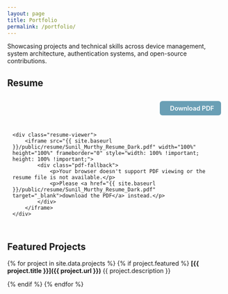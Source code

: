 ```yaml
---
layout: page
title: Portfolio
permalink: /portfolio/
---
```


Showcasing projects and technical skills across device management, system architecture, authentication systems, and open-source contributions.

## Resume

<div class="resume-container">
    <div class="resume-header">
        <div class="resume-actions">
            <a href="{{ site.baseurl }}/public/resume/Sunil_Murthy_Resume.pdf" class="btn-download" target="_blank">
                <i class="fas fa-download"></i> Download PDF
            </a>
        </div>
    </div>

    <div class="resume-viewer">
        <iframe src="{{ site.baseurl }}/public/resume/Sunil_Murthy_Resume_Dark.pdf" width="100%" height="100%" frameborder="0" style="width: 100% !important; height: 100% !important;">
            <div class="pdf-fallback">
                <p>Your browser doesn't support PDF viewing or the resume file is not available.</p>
                <p>Please <a href="{{ site.baseurl }}/public/resume/Sunil_Murthy_Resume_Dark.pdf" target="_blank">download the PDF</a> instead.</p>
            </div>
        </iframe>
    </div>
</div>

## Featured Projects

{% for project in site.data.projects %}
  {% if project.featured %}
**[{{ project.title }}]({{ project.url }})**
{{ project.description }}

  {% endif %}
{% endfor %}
<!--
## All Projects

<div class="projects-text-columns" markdown="1">
{% assign categories = site.data.projects | map: 'category' | uniq | sort %}
{% for category in categories %}
### {{ category }}
{% for project in site.data.projects %}
  {% if project.category == category %}
- **[{{ project.title }}]({{ project.url }})** - {{ project.description }}
  {% endif %}
{% endfor %}
{% endfor %}
</div> -->

<style>
.resume-container {
    width: 100%;
    max-width: none;
    margin: 0;
    padding: 0.5rem;
    height: calc(100vh - 80px);
    display: flex;
    flex-direction: column;
    box-sizing: border-box;
}

.resume-header {
    display: flex;
    justify-content: flex-end;
    align-items: center;
    margin-bottom: 1rem;
    padding-bottom: 0.5rem;
    flex-shrink: 0;
}

.resume-actions {
    display: flex;
    gap: 1rem;
}

.btn-download {
    display: inline-flex;
    align-items: center;
    padding: 0.5rem 1rem;
    background-color: #6a9fb5;
    color: white;
    text-decoration: none;
    border-radius: 6px;
    font-weight: 600;
    font-size: 0.9rem;
    transition: all 0.3s ease;
    border: none;
    cursor: pointer;
}

.btn-download:hover {
    background-color: #5a8fa5;
    text-decoration: none;
    color: white;
    transform: translateY(-1px);
    box-shadow: 0 2px 8px rgba(106, 159, 181, 0.3);
}

.btn-download i {
    margin-right: 0.5rem;
}

.resume-viewer {
    background: white;
    border-radius: 4px;
    box-shadow: 0 2px 8px rgba(0, 0, 0, 0.1);
    overflow: hidden;
    border: 1px solid #e5e5e5;
    flex: 1;
    width: 100%;
    min-height: 1000px;
    height: 1000px;
    padding: 0;
    margin: 0;
    box-sizing: border-box;
}

.resume-viewer iframe {
    width: 100% !important;
    height: 100% !important;
    border: none;
    display: block;
    padding: 0;
    margin: 0;
    box-sizing: border-box;
    object-fit: fill;
}

.pdf-fallback {
    padding: 2rem;
    text-align: center;
    background: #f8f9fa;
    color: #6c757d;
    height: 100%;
    display: flex;
    flex-direction: column;
    justify-content: center;
    align-items: center;
}

.pdf-fallback p {
    margin-bottom: 1rem;
    font-size: 1rem;
}

/* Remove all horizontal lines below headers */
h1, h2, h3, h4, h5, h6 {
    border-bottom: none !important;
    padding-bottom: 0 !important;
    border: none !important;
}

.content h1,
.content h2,
.content h3,
.content h4,
.content h5,
.content h6 {
    border-bottom: none !important;
    padding-bottom: 0 !important;
    border: none !important;
}

/* Remove any hr elements or pseudo-elements that might create lines */
hr {
    display: none !important;
}

/* Remove borders from any elements that might have them */
* {
    border-bottom: none !important;
}

/* Specifically target any elements that might have underlines */
.page-title,
.post-title {
    border-bottom: none !important;
    text-decoration: none !important;
}

/* Remove any after pseudo-elements that might create lines */
h1:after, h2:after, h3:after, h4:after, h5:after, h6:after {
    display: none !important;
}

.content h1:after, .content h2:after, .content h3:after,
.content h4:after, .content h5:after, .content h6:after {
    display: none !important;
}

/* Dark theme adjustments */

.dark-theme .resume-viewer {
    background-color: #2d2d2d;
    border-color: #404040;
    box-shadow: 0 2px 8px rgba(0, 0, 0, 0.3);
}

.dark-theme .pdf-fallback {
    background-color: #1a1a1a;
    color: #b0b0b0;
}

.dark-theme .btn-download {
    background-color: #6a9fb5;
}

.dark-theme .btn-download:hover {
    background-color: #5a8fa5;
}

/* Responsive adjustments */
@media (max-width: 768px) {
    .resume-header {
        flex-direction: column;
        gap: 0.5rem;
        text-align: center;
        margin-bottom: 0.75rem;
    }

    .resume-actions {
        justify-content: center;
    }

    .btn-download {
        padding: 0.4rem 0.8rem;
        font-size: 0.85rem;
    }

    .resume-container {
        height: auto;
        padding: 0.5rem;
    }

    .resume-viewer {
        flex: none;
        width: 100%;
        min-height: 800px;
        height: 800px;
    }

    .resume-viewer iframe {
        width: 100% !important;
        height: 100% !important;
    }

    .pdf-fallback {
        padding: 1.5rem 1rem;
    }
}

/* Override any default iframe styling */
.resume-viewer iframe {
    transform: scale(1) !important;
    transform-origin: 0 0 !important;
    zoom: 1 !important;
}

/* Force full width utilization */
.resume-container * {
    box-sizing: border-box;
}

/* Ensure no margins or padding interfere */
.page {
    padding: 0 !important;
    margin: 0 !important;
}

.content {
    padding-top: 2rem !important;
    padding-bottom: 1rem !important;
}

/* Ensure iframe fills available space */
@media (min-width: 769px) {
    .resume-container {
        height: auto;
        padding: 0.75rem;
    }

    .resume-viewer {
        flex: none;
        width: 100%;
        height: 1200px;
        min-height: 1200px;
    }

    .resume-viewer iframe {
        width: 100% !important;
        height: 100% !important;
    }
}
</style>
